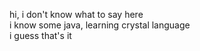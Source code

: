hi, i don't know what to say here <br/>
i know some java, learning crystal language <br/>
i guess that's it
